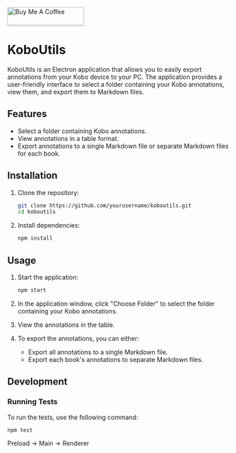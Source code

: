 <a href="https://www.buymeacoffee.com/adolfomoreno" target="_blank"><img src="https://www.buymeacoffee.com/assets/img/custom_images/orange_img.png" alt="Buy Me A Coffee" style="height: 41px !important;width: 174px !important;box-shadow: 0px 3px 2px 0px rgba(190, 190, 190, 0.5) !important;-webkit-box-shadow: 0px 3px 2px 0px rgba(190, 190, 190, 0.5) !important;" ></a>

# KoboUtils

KoboUtils is an Electron application that allows you to easily export annotations from your Kobo device to your PC. 
The application provides a user-friendly interface to select a folder containing your Kobo annotations, view them, and export them to Markdown files.

## Features

- Select a folder containing Kobo annotations.
- View annotations in a table format.
- Export annotations to a single Markdown file or separate Markdown files for each book.

## Installation

1. Clone the repository:
    ```sh
    git clone https://github.com/yourusername/koboutils.git
    cd koboutils
    ```

2. Install dependencies:
    ```sh
    npm install
    ```

## Usage

1. Start the application:
    ```sh
    npm start
    ```

2. In the application window, click "Choose Folder" to select the folder containing your Kobo annotations.

3. View the annotations in the table.

4. To export the annotations, you can either:
    - Export all annotations to a single Markdown file.
    - Export each book's annotations to separate Markdown files.

## Development

### Running Tests

To run the tests, use the following command:
```sh
npm test
```

Preload -> Main -> Renderer